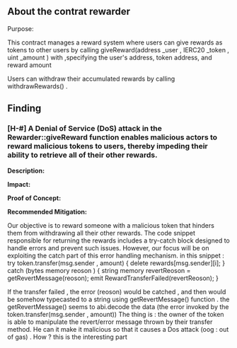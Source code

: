 ## About the contrat rewarder

Purpose:

This contract manages a reward system where users can give rewards as tokens to other users by calling giveReward(address _user , IERC20 _token , uint _amount ) with ,specifying the user's address, token address, and reward amount

Users can withdraw their accumulated rewards by calling withdrawRewards() .

## Finding


### [H-#] A Denial of Service (DoS) attack in the Rewarder::giveReward function enables malicious actors to reward malicious tokens to users, thereby impeding their ability to retrieve all of their other rewards. 

**Description:** 

**Impact:** 

**Proof of Concept:**

**Recommended Mitigation:** 


Our objective is to reward someone with a malicious token that hinders them from withdrawing all their other rewards.
The code snippet responsible for returning the rewards includes a try-catch block designed to handle errors and prevent such issues.
However, our focus will be on exploiting the catch part of this error handling mechanism.
  in this snippet :
    try token.transfer(msg.sender , amount) {
                delete rewards[msg.sender][i];
            } catch (bytes memory reoson ) {
                string memory revertReoson = getRevertMessage(reoson);
                emit RewardTransferFailed(revertReoson);
            }
            
   If the transfer failed , the error (reoson) would be catched , and then would be somehow typecasted to a string using
   getRevertMessage() function . 
   the getRevertMessage() seems to abi.decode  the data (the error invoked by the token.transfer(msg.sender , amount)) 
   The thing is : the owner of the token is able to manipulate the revert/error message thrown by their transfer method.
   He can it make it malicious so that it causes a Dos attack (oog : out of gas) . How ? this is the interesting part 